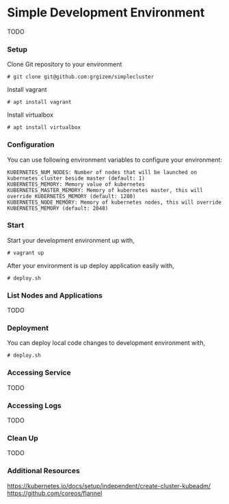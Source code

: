 # Simple Development Environment
TODO

### Setup
Clone Git repository to your environment
```
# git clone git@github.com:grgizem/simplecluster
```
Install vagrant
```
# apt install vagrant
```
Install virtualbox
```
# apt install virtualbox
```

### Configuration
You can use following environment variables to configure your environment:
```
KUBERNETES_NUM_NODES: Number of nodes that will be launched on kubernetes cluster beside master (default: 1)
KUBERNETES_MEMORY: Memory value of kubernetes
KUBERNETES_MASTER_MEMORY: Memory of kubernetes master, this will override KUBERNETES_MEMORY (default: 1280)
KUBERNETES_NODE_MEMORY: Memory of kubernetes nodes, this will override KUBERNETES_MEMORY (default: 2048)
```

### Start
Start your development environment up with,
```
# vagrant up
```
After your environment is up deploy application easily with,
```
# deploy.sh
```

### List Nodes and Applications
TODO

### Deployment
You can deploy local code changes to development environment with,
```
# deploy.sh
```

### Accessing Service
TODO

### Accessing Logs
TODO

### Clean Up
TODO

### Additional Resources
https://kubernetes.io/docs/setup/independent/create-cluster-kubeadm/
https://github.com/coreos/flannel

